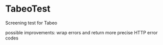 # TabeoTest
Screening test for Tabeo

possible improvements:
wrap errors and return more precise HTTP error codes